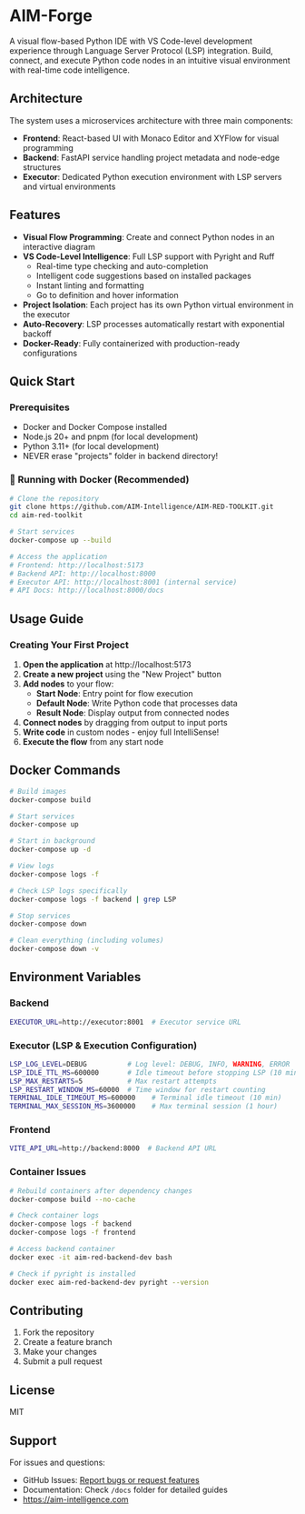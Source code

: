 # AIM-Forge

A visual flow-based Python IDE with VS Code-level development experience through Language Server Protocol (LSP) integration. Build, connect, and execute Python code nodes in an intuitive visual environment with real-time code intelligence.

## Architecture

The system uses a microservices architecture with three main components:

- **Frontend**: React-based UI with Monaco Editor and XYFlow for visual programming
- **Backend**: FastAPI service handling project metadata and node-edge structures
- **Executor**: Dedicated Python execution environment with LSP servers and virtual environments

## Features

- **Visual Flow Programming**: Create and connect Python nodes in an interactive diagram
- **VS Code-Level Intelligence**: Full LSP support with Pyright and Ruff
  - Real-time type checking and auto-completion
  - Intelligent code suggestions based on installed packages
  - Instant linting and formatting
  - Go to definition and hover information
- **Project Isolation**: Each project has its own Python virtual environment in the executor
- **Auto-Recovery**: LSP processes automatically restart with exponential backoff
- **Docker-Ready**: Fully containerized with production-ready configurations

## Quick Start

### Prerequisites

- Docker and Docker Compose installed
- Node.js 20+ and pnpm (for local development)
- Python 3.11+ (for local development)
- NEVER erase "projects" folder in backend directory!

### 🚀 Running with Docker (Recommended)

```bash
# Clone the repository
git clone https://github.com/AIM-Intelligence/AIM-RED-TOOLKIT.git
cd aim-red-toolkit

# Start services
docker-compose up --build

# Access the application
# Frontend: http://localhost:5173
# Backend API: http://localhost:8000
# Executor API: http://localhost:8001 (internal service)
# API Docs: http://localhost:8000/docs
```

## Usage Guide

### Creating Your First Project

1. **Open the application** at http://localhost:5173
2. **Create a new project** using the "New Project" button
3. **Add nodes** to your flow:
   - **Start Node**: Entry point for flow execution
   - **Default Node**: Write Python code that processes data
   - **Result Node**: Display output from connected nodes
4. **Connect nodes** by dragging from output to input ports
5. **Write code** in custom nodes - enjoy full IntelliSense!
6. **Execute the flow** from any start node

## Docker Commands

```bash
# Build images
docker-compose build

# Start services
docker-compose up

# Start in background
docker-compose up -d

# View logs
docker-compose logs -f

# Check LSP logs specifically
docker-compose logs -f backend | grep LSP

# Stop services
docker-compose down

# Clean everything (including volumes)
docker-compose down -v
```

## Environment Variables

### Backend

```bash
EXECUTOR_URL=http://executor:8001  # Executor service URL
```

### Executor (LSP & Execution Configuration)

```bash
LSP_LOG_LEVEL=DEBUG          # Log level: DEBUG, INFO, WARNING, ERROR
LSP_IDLE_TTL_MS=600000       # Idle timeout before stopping LSP (10 min)
LSP_MAX_RESTARTS=5           # Max restart attempts
LSP_RESTART_WINDOW_MS=60000  # Time window for restart counting
TERMINAL_IDLE_TIMEOUT_MS=600000    # Terminal idle timeout (10 min)
TERMINAL_MAX_SESSION_MS=3600000    # Max terminal session (1 hour)
```

### Frontend

```bash
VITE_API_URL=http://backend:8000  # Backend API URL
```

### Container Issues

```bash
# Rebuild containers after dependency changes
docker-compose build --no-cache

# Check container logs
docker-compose logs -f backend
docker-compose logs -f frontend

# Access backend container
docker exec -it aim-red-backend-dev bash

# Check if pyright is installed
docker exec aim-red-backend-dev pyright --version
```

## Contributing

1. Fork the repository
2. Create a feature branch
3. Make your changes
4. Submit a pull request

## License

MIT

## Support

For issues and questions:

- GitHub Issues: [Report bugs or request features](https://github.com/AIM-Intelligence/AIM-RED-TOOLKIT/issues)
- Documentation: Check `/docs` folder for detailed guides
- https://aim-intelligence.com
